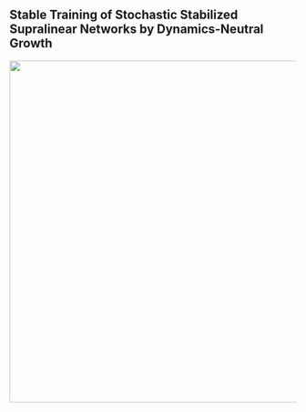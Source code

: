 ## Stable Training of Stochastic Stabilized Supralinear Networks by Dynamics-Neutral Growth
<p align="center">
  <img src="/figure.png" width="600">
</p>
